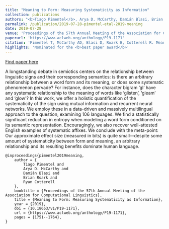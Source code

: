 ```yaml
---
title: "Meaning to Form: Measuring Systematicity as Information"
collection: publications
authors: "<b>Tiago Pimentel</b>, Arya D. McCarthy, Damián Blasi, Brian Roark, Ryan Cotterell"
permalink: /publication/2019-07-28-pimentel-etal-2019-meaning
date: 2019-07-28
venue: 'Proceedings of the 57th Annual Meeting of the Association for Computational Linguistics'
paperurl: 'https://www.aclweb.org/anthology/P19-1171'
citation: 'Pimentel T, McCarthy AD, Blasi D, Roark B, Cotterell R. Meaning to Form: Measuring Systematicity as Information. In: Proceedings of the 57th Annual Meeting of the Association for Computational Linguistics, 2019 Jul (pp. 1751-1764).'
highlights: 'Nominated for the <b>best paper award</b>'
---
```


<a href='https://www.aclweb.org/anthology/P19-1171'>Find paper here</a>

A longstanding debate in semiotics centers on the relationship between linguistic signs and their corresponding semantics: is there an arbitrary relationship between a word form and its meaning, or does some systematic phenomenon pervade? For instance, does the character bigram ‘gl’ have any systematic relationship to the meaning of words like ‘glisten’, ‘gleam’ and ‘glow’? In this work, we offer a holistic quantification of the systematicity of the sign using mutual information and recurrent neural networks. We employ these in a data-driven and massively multilingual approach to the question, examining 106 languages. We find a statistically significant reduction in entropy when modeling a word form conditioned on its semantic representation. Encouragingly, we also recover well-attested English examples of systematic affixes. We conclude with the meta-point: Our approximate effect size (measured in bits) is quite small—despite some amount of systematicity between form and meaning, an arbitrary relationship and its resulting benefits dominate human language.

```
@inproceedings{pimentel2019meaning,
    author = {
        Tiago Pimentel and
        Arya D. McCarthy and
        Damián Blasi and
        Brian Roark and
        Ryan Cotterell
    },
    booktitle = {Proceedings of the 57th Annual Meeting of the Association for Computational Linguistics},
    title = {Meaning to Form: Measuring Systematicity as Information},
    year = {2019},
    doi = {10.18653/v1/P19-1171},
    url = {https://www.aclweb.org/anthology/P19-1171},
    pages = {1751--1764},
}
```